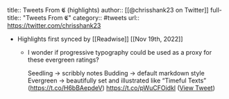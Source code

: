 title:: Tweets From 𝕮 (highlights)
author:: [[@chrisshank23 on Twitter]]
full-title:: "Tweets From 𝕮"
category:: #tweets
url:: https://twitter.com/chrisshank23

- Highlights first synced by [[Readwise]] [[Nov 19th, 2022]]
	- I wonder if progressive typography could be used as a proxy for these evergreen ratings?
	  
	  Seedling -> scribbly notes
	  Budding -> default markdown style
	  Evergreen -> beautifully set and illustrated like “Timeful Texts” (https://t.co/H6bBAepdeV) https://t.co/pWuCFOidkl ([View Tweet](https://twitter.com/chrisshank23/status/1445789802666754048))